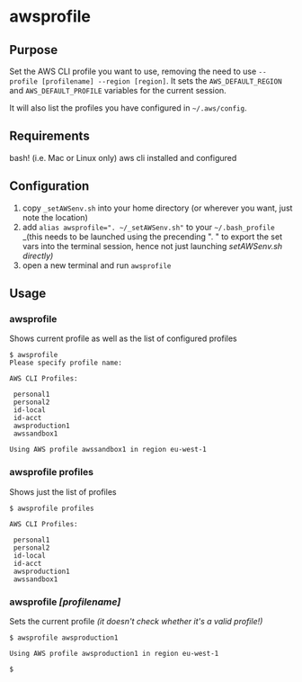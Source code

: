 # awsprofile

## Purpose
Set the AWS CLI profile you want to use, removing the need to use `--profile [profilename] --region [region]`. 
It sets the `AWS_DEFAULT_REGION` and `AWS_DEFAULT_PROFILE` variables for the current session.

It will also list the profiles you have configured in `~/.aws/config`.

## Requirements
bash! (i.e. Mac or Linux only)
aws cli installed and configured

## Configuration
1. copy `_setAWSenv.sh` into your home directory (or wherever you want, just note the location)
2. add `alias awsprofile=". ~/_setAWSenv.sh"` to your `~/.bash_profile` _(this needs to be launched using the precending ". " to export the set vars into the terminal session, hence not just launching _setAWSenv.sh directly)_
3. open a new terminal and run `awsprofile`

## Usage

### awsprofile

Shows current profile as well as the list of configured profiles

```
$ awsprofile
Please specify profile name:

AWS CLI Profiles:

 personal1
 personal2
 id-local
 id-acct
 awsproduction1
 awssandbox1

Using AWS profile awssandbox1 in region eu-west-1

```

### awsprofile profiles

Shows just the list of profiles

```
$ awsprofile profiles

AWS CLI Profiles:

 personal1
 personal2
 id-local
 id-acct
 awsproduction1
 awssandbox1

```

### awsprofile _[profilename]_

Sets the current profile _(it doesn't check whether it's a valid profile!)_

```
$ awsprofile awsproduction1

Using AWS profile awsproduction1 in region eu-west-1

$
```
